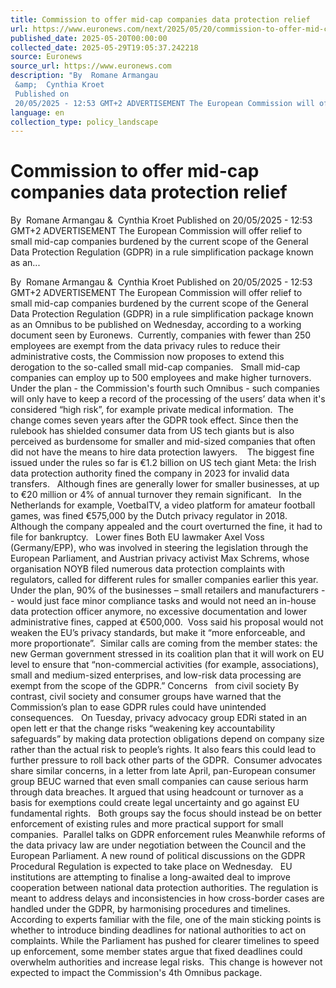 ```yaml
---
title: Commission to offer mid-cap companies data protection relief
url: https://www.euronews.com/next/2025/05/20/commission-to-offer-mid-cap-companies-data-protection-relief-in-simplification-plan
published_date: 2025-05-20T00:00:00
collected_date: 2025-05-29T19:05:37.242218
source: Euronews
source_url: https://www.euronews.com
description: "By  Romane Armangau 
 &amp;  Cynthia Kroet 
 Published on
 20/05/2025 - 12:53 GMT+2 ADVERTISEMENT The European Commission will offer relief to small mid-cap companies burdened by the current scope of the General Data Protection Regulation (GDPR) in a rule simplification package known as an..."
language: en
collection_type: policy_landscape
---
```


# Commission to offer mid-cap companies data protection relief

By  Romane Armangau 
 &amp;  Cynthia Kroet 
 Published on
 20/05/2025 - 12:53 GMT+2 ADVERTISEMENT The European Commission will offer relief to small mid-cap companies burdened by the current scope of the General Data Protection Regulation (GDPR) in a rule simplification package known as an...

By  Romane Armangau 
 &amp;  Cynthia Kroet 
 Published on
 20/05/2025 - 12:53 GMT+2 ADVERTISEMENT The European Commission will offer relief to small mid-cap companies burdened by the current scope of the General Data Protection Regulation (GDPR) in a rule simplification package known as an Omnibus to be published on Wednesday, according to a working document seen by Euronews.  Currently, companies with fewer than 250 employees are exempt from the data privacy rules to reduce their administrative costs, the Commission now proposes to extend this derogation to the so-called small mid-cap companies.   Small mid-cap companies can employ up to 500 employees and make higher turnovers. Under the plan - the Commission's fourth such Omnibus - such companies will only have to keep a record of the processing of the users’ data when it's considered “high risk”, for example private medical information.  The change comes seven years after the GDPR took effect. Since then the rulebook has shielded consumer data from US tech giants but is also perceived as burdensome for smaller and mid-sized companies that often did not have the means to hire data protection lawyers.    The biggest fine issued under the rules so far is €1.2 billion on US tech giant Meta: the Irish data protection authority fined the company in 2023 for invalid data transfers.   Although fines are generally lower for smaller businesses, at up to €20 million or 4% of annual turnover they remain significant.   In the Netherlands for example, VoetbalTV, a video platform for amateur football games, was fined €575,000 by the Dutch privacy regulator in 2018. Although the company appealed and the court overturned the fine, it had to file for bankruptcy.   Lower fines Both EU lawmaker Axel Voss (Germany/EPP), who was involved in steering the legislation through the European Parliament, and Austrian privacy activist Max Schrems, whose organisation NOYB filed numerous data protection complaints with regulators, called for different rules for smaller companies earlier this year.   Under the plan, 90% of the businesses – small retailers and manufacturers -- would just face minor compliance tasks and would not need an in-house data protection officer anymore, no excessive documentation and lower administrative fines, capped at €500,000.  Voss said his proposal would not weaken the EU’s privacy standards, but make it “more enforceable, and more proportionate”.  Similar calls are coming from the member states: the new German government stressed in its coalition plan that it will work on EU level to ensure that “non-commercial activities (for example, associations), small and medium-sized enterprises, and low-risk data processing are exempt from the scope of the GDPR.” Concerns   from civil society By contrast, civil society and consumer groups have warned that the Commission’s plan to ease GDPR rules could have unintended consequences.   On Tuesday, privacy advocacy group EDRi stated in an open lett er that the change risks “weakening key accountability safeguards” by making data protection obligations depend on company size rather than the actual risk to people’s rights. It also fears this could lead to further pressure to roll back other parts of the GDPR.  Consumer advocates share similar concerns, in a letter from late April, pan-European consumer group BEUC warned that even small companies can cause serious harm through data breaches. It argued that using headcount or turnover as a basis for exemptions could create legal uncertainty and go against EU fundamental rights.   Both groups say the focus should instead be on better enforcement of existing rules and more practical support for small companies.  Parallel talks on GDPR enforcement rules Meanwhile reforms of the data privacy law are under negotiation between the Council and the European Parliament. A new round of political discussions on the GDPR Procedural Regulation is expected to take place on Wednesday.   EU institutions are attempting to finalise a long-awaited deal to improve cooperation between national data protection authorities. The regulation is meant to address delays and inconsistencies in how cross-border cases are handled under the GDPR, by harmonising procedures and timelines.  According to experts familiar with the file, one of the main sticking points is whether to introduce binding deadlines for national authorities to act on complaints. While the Parliament has pushed for clearer timelines to speed up enforcement, some member states argue that fixed deadlines could overwhelm authorities and increase legal risks.  This change is however not expected to impact the Commission's 4th Omnibus package.